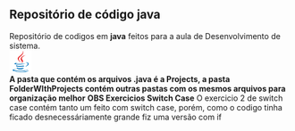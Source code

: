 ## Repositório de código java 
Repositório de codigos em **java** feitos para a aula de Desenvolvimento de sistema. <br>
<img src="https://github.com/devicons/devicon/blob/master/icons/java/java-original.svg" alt="java icon" width="8%"> <br>
**A pasta que contém os arquivos .java é a Projects, a pasta FolderWIthProjects contém outras pastas com os mesmos arquivos para organização melhor**
**OBS Exercicios Switch Case**
O exercicio 2 de switch case contém tanto um feito com switch case, porém, como o codigo tinha ficado desnecessáriamente grande fiz uma versão com if